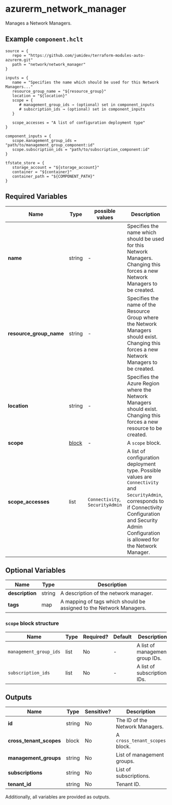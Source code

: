 # azurerm_network_manager

Manages a Network Managers.

## Example `component.hclt`

```hcl
source = {
   repo = "https://github.com/jumidev/terraform-modules-auto-azurerm.git"   
   path = "network/network_manager"   
}

inputs = {
   name = "Specifies the name which should be used for this Network Managers..."   
   resource_group_name = "${resource_group}"   
   location = "${location}"   
   scope = {
      # management_group_ids → (optional) set in component_inputs
      # subscription_ids → (optional) set in component_inputs
   }
   
   scope_accesses = "A list of configuration deployment type"   
}

component_inputs = {
   scope.management_group_ids = "path/to/management_group_component:id"   
   scope.subscription_ids = "path/to/subscription_component:id"   
}

tfstate_store = {
   storage_account = "${storage_account}"   
   container = "${container}"   
   container_path = "${COMPONENT_PATH}"   
}

```

## Required Variables

| Name | Type |  possible values |  Description |
| ---- | --------- |  ----------- | ----------- |
| **name** | string |  -  |  Specifies the name which should be used for this Network Managers. Changing this forces a new Network Managers to be created. | 
| **resource_group_name** | string |  -  |  Specifies the name of the Resource Group where the Network Managers should exist. Changing this forces a new Network Managers to be created. | 
| **location** | string |  -  |  Specifies the Azure Region where the Network Managers should exist. Changing this forces a new resource to be created. | 
| **scope** | [block](#scope-block-structure) |  -  |  A `scope` block. | 
| **scope_accesses** | list |  `Connectivity`, `SecurityAdmin`  |  A list of configuration deployment type. Possible values are `Connectivity` and `SecurityAdmin`, corresponds to if Connectivity Configuration and Security Admin Configuration is allowed for the Network Manager. | 

## Optional Variables

| Name | Type |  Description |
| ---- | --------- |  ----------- |
| **description** | string |  A description of the network manager. | 
| **tags** | map |  A mapping of tags which should be assigned to the Network Managers. | 

### `scope` block structure

| Name | Type | Required? | Default | Description |
| ---- | ---- | --------- | ------- | ----------- |
| `management_group_ids` | list | No | - | A list of management group IDs. |
| `subscription_ids` | list | No | - | A list of subscription IDs. |



## Outputs

| Name | Type | Sensitive? | Description |
| ---- | ---- | --------- | --------- |
| **id** | string | No  | The ID of the Network Managers. | 
| **cross_tenant_scopes** | block | No  | A `cross_tenant_scopes` block. | 
| **management_groups** | string | No  | List of management groups. | 
| **subscriptions** | string | No  | List of subscriptions. | 
| **tenant_id** | string | No  | Tenant ID. | 

Additionally, all variables are provided as outputs.
